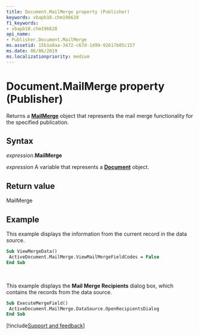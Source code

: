 ```yaml
---
title: Document.MailMerge property (Publisher)
keywords: vbapb10.chm196628
f1_keywords:
- vbapb10.chm196628
api_name:
- Publisher.Document.MailMerge
ms.assetid: 15b1a8aa-3472-c67d-1d99-92617b05c157
ms.date: 06/06/2019
ms.localizationpriority: medium
---
```



# Document.MailMerge property (Publisher)

Returns a **[MailMerge](Publisher.MailMerge.md)** object that represents the mail merge functionality for the specified publication.


## Syntax

_expression_.**MailMerge**

_expression_ A variable that represents a **[Document](Publisher.Document.md)** object.


## Return value

MailMerge


## Example

This example displays the information from the current record in the data source.

```vb
Sub ViewMergeData() 
 ActiveDocument.MailMerge.ViewMailMergeFieldCodes = False 
End Sub
```

<br/>

This example displays the **Mail Merge Recipients** dialog box, which contains the records from the data source.

```vb
Sub ExecuteMergeField() 
 ActiveDocument.MailMerge.DataSource.OpenRecipientsDialog 
End Sub
```

[!include[Support and feedback](~/includes/feedback-boilerplate.md)]